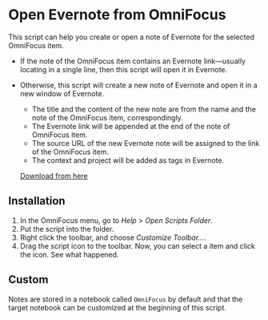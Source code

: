 # Open Evernote from OmniFocus
This script can help you create or open a note of Evernote for the selected OmniFocus item.

- If the note of the OmniFocus item contains an Evernote link—usually locating in a single line, then this script will open it in Evernote.
- Otherwise, this script will create a new note of Evernote and open it in a new window of Evernote.
  - The title and the content of the new note are from the name and the note of the OmniFocus item, correspondingly.
  - The Evernote link will be appended at the end of the note of OmniFocus item.
  - The source URL of the new Evernote note will be assigned to the link of the OmniFocus item.
  - The context and project will be added as tags in Evernote.

  [Download from here](https://github.com/zh0ng/omnifocus_open_evernote_applescript/raw/master/Evernote%20Notes.scpt)

## Installation
1. In the OmniFocus menu, go to *Help* > *Open Scripts Folder*.
2. Put the script into the folder.
3. Right click the toolbar, and choose *Customize Toolbar…*.
4. Drag the script icon to the toolbar.
  Now, you can select a item and click the icon. See what happened.

## Custom
Notes are stored in a notebook called `OmniFocus` by default and that the target notebook can be customized at the beginning of this script.
